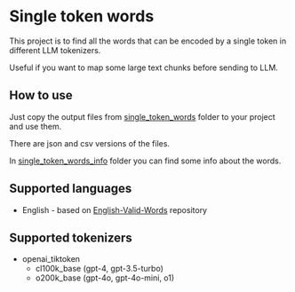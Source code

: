 # Single token words

This project is to find all the words that can be encoded by a single token in different LLM tokenizers.

Useful if you want to map some large text chunks before sending to LLM.

## How to use

Just copy the output files from [single_token_words](single_token_words) folder to your project and use them.

There are json and csv versions of the files.

In [single_token_words_info](single_token_words_info) folder you can find some info about the words.

## Supported languages

- English - based on [English-Valid-Words](https://github.com/Maximax67/English-Valid-Words) repository

## Supported tokenizers

- openai_tiktoken
    - cl100k_base (gpt-4, gpt-3.5-turbo)
    - o200k_base (gpt-4o, gpt-4o-mini, o1)

